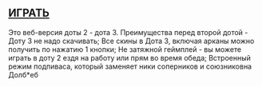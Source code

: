 [ИГРАТЬ](https://dota3beta.github.io/dota3beta)
-----
Это веб-версия доты 2 - дота 3.
Преимущества перед второй дотой - Доту 3 не надо скачивать; Все скины в Дота 3, включая арканы можно получить по нажатию 1 кнопки; Не затяжной геймплей - вы можете играть в доту 2 ездя на работу или прям во время обеда; Встроенный режим подпиваса, который заменяет ники соперников и союзниковна Долб*еб
